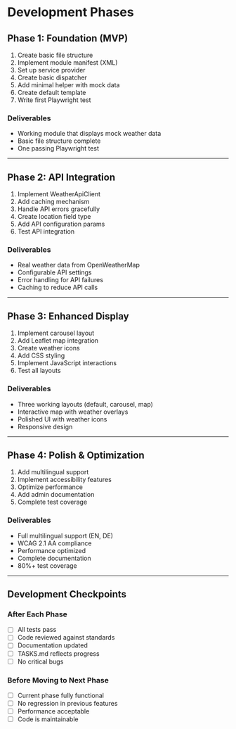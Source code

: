 # Development Phases

## Phase 1: Foundation (MVP)
1. Create basic file structure
2. Implement module manifest (XML)
3. Set up service provider
4. Create basic dispatcher
5. Add minimal helper with mock data
6. Create default template
7. Write first Playwright test

### Deliverables
- Working module that displays mock weather data
- Basic file structure complete
- One passing Playwright test

---

## Phase 2: API Integration
1. Implement WeatherApiClient
2. Add caching mechanism
3. Handle API errors gracefully
4. Create location field type
5. Add API configuration params
6. Test API integration

### Deliverables
- Real weather data from OpenWeatherMap
- Configurable API settings
- Error handling for API failures
- Caching to reduce API calls

---

## Phase 3: Enhanced Display
1. Implement carousel layout
2. Add Leaflet map integration
3. Create weather icons
4. Add CSS styling
5. Implement JavaScript interactions
6. Test all layouts

### Deliverables
- Three working layouts (default, carousel, map)
- Interactive map with weather overlays
- Polished UI with weather icons
- Responsive design

---

## Phase 4: Polish & Optimization
1. Add multilingual support
2. Implement accessibility features
3. Optimize performance
4. Add admin documentation
5. Complete test coverage

### Deliverables
- Full multilingual support (EN, DE)
- WCAG 2.1 AA compliance
- Performance optimized
- Complete documentation
- 80%+ test coverage

---

## Development Checkpoints

### After Each Phase
- [ ] All tests pass
- [ ] Code reviewed against standards
- [ ] Documentation updated
- [ ] TASKS.md reflects progress
- [ ] No critical bugs

### Before Moving to Next Phase
- [ ] Current phase fully functional
- [ ] No regression in previous features
- [ ] Performance acceptable
- [ ] Code is maintainable
